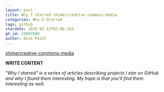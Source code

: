 ```yaml
---
layout: post
title: Why I starred shime/creative-commons-media
categories: Why-I-Starred
tags: github
stardate: 2015-02-12T03:06:16Z
gh_id: 23847698
author: Nick Peihl
---
```


[shime/creative-commons-media](star.repo.html_url)

**WRITE CONTENT**

*"Why I starred" is a series of articles describing projects I star on GitHub and why I found them interesting. My hope is that you'll find them interesting as well.*


